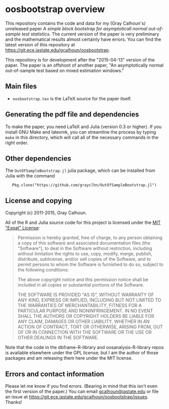 oosbootstrap overview
=====================

This repository contains the code and data for my (Gray Calhoun's)
unreleased paper *A simple block bootstrap for asymptoticall normal
out-of-sample test statistics*. The current version of the paper is
very preliminary and the mathematical results almost certainly have
errors. You can find the latest version of this repository at
<https://git.ece.iastate.edu/gcalhoun/oosbootstrap>.

This repository is for development after the "2015-04-13" version of
the paper.  The paper is an offshoot of another paper,
"An asymptotically normal out-of-sample test based on mixed estimation
windows."

Main files
----------

* `oosbootstrap.tex` is the LaTeX source for the paper itself.

Generating the pdf file and dependencies
----------------------------------------

To make the paper, you need LaTeX and Julia (version 0.3 or higher).
If you install GNU Make and latexmk, you can streamline the process by
typing `make` in this directory, which will call all of the necessary
commands in the right order.

Other dependencies
------------------

The `OutOfSampleBootstrap.jl` julia package, which can be installed
from Julia with the command

```
   Pkg.clone("https://github.com/grayclhn/OutOfSampleBootstrap.jl")
```

License and copying
-------------------

Copyright (c) 2011-2015, Gray Calhoun.

All of the R and Julia source code for this project is licensed under
the [MIT "Expat" License](http://opensource.org/licenses/MIT):

> Permission is hereby granted, free of charge, to any person
> obtaining a copy of this software and associated documentation
> files (the "Software"), to deal in the Software without
> restriction, including without limitation the rights to use, copy,
> modify, merge, publish, distribute, sublicense, and/or sell copies
> of the Software, and to permit persons to whom the Software is
> furnished to do so, subject to the following conditions:
>
> The above copyright notice and this permission notice shall be
> included in all copies or substantial portions of the Software.
>
> THE SOFTWARE IS PROVIDED "AS IS", WITHOUT WARRANTY OF ANY KIND,
> EXPRESS OR IMPLIED, INCLUDING BUT NOT LIMITED TO THE WARRANTIES OF
> MERCHANTABILITY, FITNESS FOR A PARTICULAR PURPOSE AND
> NONINFRINGEMENT. IN NO EVENT SHALL THE AUTHORS OR COPYRIGHT HOLDERS
> BE LIABLE FOR ANY CLAIM, DAMAGES OR OTHER LIABILITY, WHETHER IN AN
> ACTION OF CONTRACT, TORT OR OTHERWISE, ARISING FROM, OUT OF OR IN
> CONNECTION WITH THE SOFTWARE OR THE USE OR OTHER DEALINGS IN THE
> SOFTWARE.

Note that the code in the dbframe-R-library and oosanalysis-R-library
repos is available elsewhere under the GPL license; but I am the
author of those packages and am releasing them here under the MIT
license.

Errors and contact information
------------------------------

Please let me know if you find errors. (Bearing in mind that this
isn't even the first version of the paper.) You can email
<gcalhoun@iastate.edu> or file an issue at
<https://git.ece.iastate.edu/gcalhoun/oosbootstrap/issues>. Thanks!
